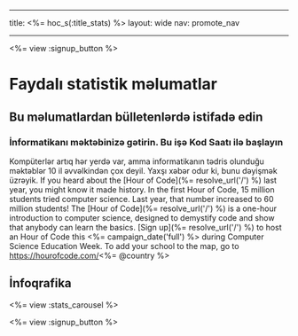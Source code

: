 * * *

title: <%= hoc_s(:title_stats) %> layout: wide nav: promote_nav

* * *

<%= view :signup_button %>

# Faydalı statistik məlumatlar

## Bu məlumatlardan bülletenlərdə istifadə edin

### İnformatikanı məktəbinizə gətirin. Bu işə Kod Saatı ilə başlayın

Kompüterlər artıq hər yerdə var, amma informatikanın tədris olunduğu məktəblər 10 il əvvəlkindən çox deyil. Yaxşı xəbər odur ki, bunu dəyişmək üzrəyik. If you heard about the [Hour of Code](%= resolve_url('/') %) last year, you might know it made history. In the first Hour of Code, 15 million students tried computer science. Last year, that number increased to 60 million students! The [Hour of Code](%= resolve_url('/') %) is a one-hour introduction to computer science, designed to demystify code and show that anybody can learn the basics. [Sign up](%= resolve_url('/') %) to host an Hour of Code this <%= campaign_date('full') %> during Computer Science Education Week. To add your school to the map, go to https://hourofcode.com/<%= @country %>

## İnfoqrafika

<%= view :stats_carousel %>

<%= view :signup_button %>